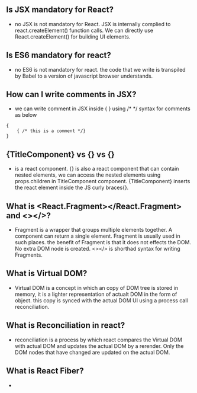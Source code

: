 ## Is JSX mandatory for React?

- no JSX is not mandatory for React. JSX is internally complied to react.createElement() function calls. We can directly use React.createElement() for building UI elements.

## Is ES6 mandatory for react?

- no ES6 is not mandatory for react. the code that we write is transpiled by Babel to a version of javascript browser understands.

## How can I write comments in JSX?

- we can write comment in JSX inside { } using /\* \*/ syntax for comments as below

```
{
    { /* this is a comment */}
}

```

## {TitleComponent} vs {<TitleComponent/>} vs {<TitleComponent></TitleComponent>}

- <TitleComponent/> is a react component. {<TitleComponent></TitleComponent>} is also a react component that can contain nested elements, we can access the nested elements using props.children in TitleComponent component. {TitleComponent} inserts the react element inside the JS curly braces{}.

## What is <React.Fragment></React.Fragment> and <></>?

- Fragment is a wrapper that groups multiple elements together. A component can return a single element. Fragment is usually used in such places. the benefit of Fragment is that it does not effects the DOM. No extra DOM node is created. <></> is shorthad syntax for writing Fragments.

## What is Virtual DOM?

- Virtual DOM is a concept in which an copy of DOM tree is stored in memory, it is a lighter representation of actualt DOM in the form of object. this copy is synced with the actual DOM UI using a process call reconciliation.

## What is Reconciliation in react?

- reconciliation is a process by which react compares the Virtual DOM with actual DOM and updates the actual DOM by a rerender. Only the DOM nodes that have changed are updated on the actual DOM.

## What is React Fiber?

-
